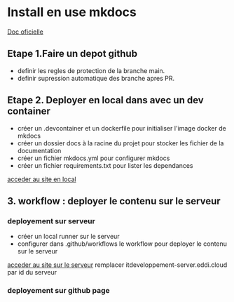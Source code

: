 # Install en use mkdocs

[Doc oficielle](https://www.mkdocs.org/)

## Etape 1.Faire un depot github

- definir les regles de protection de la branche main.
- definir supression automatique des branche apres PR.

## Etape 2. Deployer en local dans avec un dev container

- créer un .devcontainer et un dockerfile pour initialiser l'image docker de mkdocs
- créer un dossier docs à la racine du projet pour stocker les fichier de la documentation
- créer un fichier mkdocs.yml pour configurer mkdocs
- créer un fichier requirements.txt pour lister les dependances

[acceder au site en local](http://127.0.0.1:8000/)

## 3. workflow : deployer le contenu sur le serveur

### deployement sur serveur

- créer un local runner sur le serveur
- configurer dans .github/workflows le workflow pour deployer le contenu sur le serveur

[acceder au site sur le serveur](http://itdeveloppement-server.eddi.cloud/doctest/index.html)
remplacer itdeveloppement-server.eddi.cloud par id du serveur

### deployement sur github page